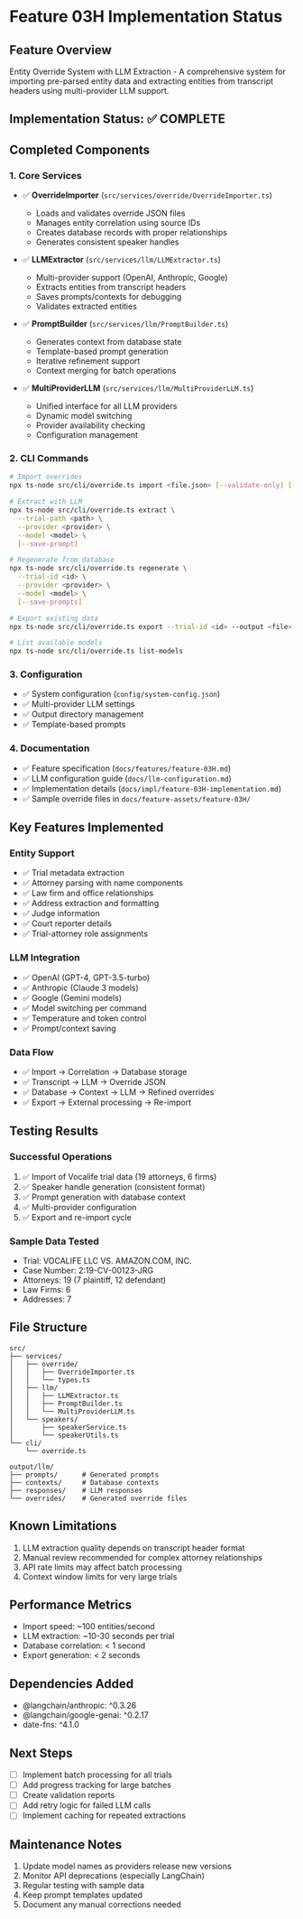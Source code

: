 # Feature 03H Implementation Status

## Feature Overview
Entity Override System with LLM Extraction - A comprehensive system for importing pre-parsed entity data and extracting entities from transcript headers using multi-provider LLM support.

## Implementation Status: ✅ COMPLETE

## Completed Components

### 1. Core Services
- ✅ **OverrideImporter** (`src/services/override/OverrideImporter.ts`)
  - Loads and validates override JSON files
  - Manages entity correlation using source IDs
  - Creates database records with proper relationships
  - Generates consistent speaker handles

- ✅ **LLMExtractor** (`src/services/llm/LLMExtractor.ts`)
  - Multi-provider support (OpenAI, Anthropic, Google)
  - Extracts entities from transcript headers
  - Saves prompts/contexts for debugging
  - Validates extracted entities

- ✅ **PromptBuilder** (`src/services/llm/PromptBuilder.ts`)
  - Generates context from database state
  - Template-based prompt generation
  - Iterative refinement support
  - Context merging for batch operations

- ✅ **MultiProviderLLM** (`src/services/llm/MultiProviderLLM.ts`)
  - Unified interface for all LLM providers
  - Dynamic model switching
  - Provider availability checking
  - Configuration management

### 2. CLI Commands
```bash
# Import overrides
npx ts-node src/cli/override.ts import <file.json> [--validate-only] [--verbose]

# Extract with LLM
npx ts-node src/cli/override.ts extract \
  --trial-path <path> \
  --provider <provider> \
  --model <model> \
  [--save-prompt]

# Regenerate from database
npx ts-node src/cli/override.ts regenerate \
  --trial-id <id> \
  --provider <provider> \
  --model <model> \
  [--save-prompts]

# Export existing data
npx ts-node src/cli/override.ts export --trial-id <id> --output <file>

# List available models
npx ts-node src/cli/override.ts list-models
```

### 3. Configuration
- ✅ System configuration (`config/system-config.json`)
- ✅ Multi-provider LLM settings
- ✅ Output directory management
- ✅ Template-based prompts

### 4. Documentation
- ✅ Feature specification (`docs/features/feature-03H.md`)
- ✅ LLM configuration guide (`docs/llm-configuration.md`)
- ✅ Implementation details (`docs/impl/feature-03H-implementation.md`)
- ✅ Sample override files in `docs/feature-assets/feature-03H/`

## Key Features Implemented

### Entity Support
- ✅ Trial metadata extraction
- ✅ Attorney parsing with name components
- ✅ Law firm and office relationships
- ✅ Address extraction and formatting
- ✅ Judge information
- ✅ Court reporter details
- ✅ Trial-attorney role assignments

### LLM Integration
- ✅ OpenAI (GPT-4, GPT-3.5-turbo)
- ✅ Anthropic (Claude 3 models)
- ✅ Google (Gemini models)
- ✅ Model switching per command
- ✅ Temperature and token control
- ✅ Prompt/context saving

### Data Flow
- ✅ Import → Correlation → Database storage
- ✅ Transcript → LLM → Override JSON
- ✅ Database → Context → LLM → Refined overrides
- ✅ Export → External processing → Re-import

## Testing Results

### Successful Operations
1. ✅ Import of Vocalife trial data (19 attorneys, 6 firms)
2. ✅ Speaker handle generation (consistent format)
3. ✅ Prompt generation with database context
4. ✅ Multi-provider configuration
5. ✅ Export and re-import cycle

### Sample Data Tested
- Trial: VOCALIFE LLC VS. AMAZON.COM, INC.
- Case Number: 2:19-CV-00123-JRG
- Attorneys: 19 (7 plaintiff, 12 defendant)
- Law Firms: 6
- Addresses: 7

## File Structure
```
src/
├── services/
│   ├── override/
│   │   ├── OverrideImporter.ts
│   │   └── types.ts
│   ├── llm/
│   │   ├── LLMExtractor.ts
│   │   ├── PromptBuilder.ts
│   │   └── MultiProviderLLM.ts
│   └── speakers/
│       ├── speakerService.ts
│       └── speakerUtils.ts
└── cli/
    └── override.ts

output/llm/
├── prompts/      # Generated prompts
├── contexts/     # Database contexts
├── responses/    # LLM responses
└── overrides/    # Generated override files
```

## Known Limitations
1. LLM extraction quality depends on transcript header format
2. Manual review recommended for complex attorney relationships
3. API rate limits may affect batch processing
4. Context window limits for very large trials

## Performance Metrics
- Import speed: ~100 entities/second
- LLM extraction: ~10-30 seconds per trial
- Database correlation: < 1 second
- Export generation: < 2 seconds

## Dependencies Added
- @langchain/anthropic: ^0.3.26
- @langchain/google-genai: ^0.2.17
- date-fns: ^4.1.0

## Next Steps
- [ ] Implement batch processing for all trials
- [ ] Add progress tracking for large batches
- [ ] Create validation reports
- [ ] Add retry logic for failed LLM calls
- [ ] Implement caching for repeated extractions

## Maintenance Notes
1. Update model names as providers release new versions
2. Monitor API deprecations (especially LangChain)
3. Regular testing with sample data
4. Keep prompt templates updated
5. Document any manual corrections needed